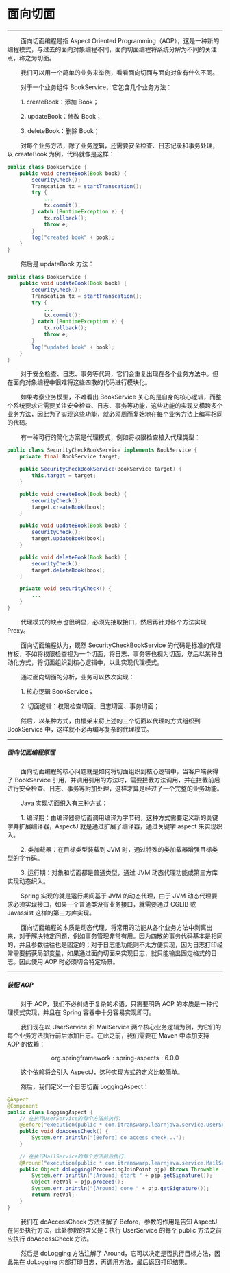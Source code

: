 # 面向切面

---

        面向切面编程是指 Aspect Oriented Programming（AOP），这是一种新的编程模式，与过去的面向对象编程不同，面向切面编程将系统分解为不同的关注点，称之为切面。

        我们可以用一个简单的业务来举例，看看面向切面与面向对象有什么不同。

        对于一个业务组件 BookService，它包含几个业务方法：

        1. createBook：添加 Book；

        2. updateBook：修改 Book；

        3. deleteBook：删除 Book；

        对每个业务方法，除了业务逻辑，还需要安全检查、日志记录和事务处理，以 createBook 为例，代码就像是这样：

```java
public class BookService {
    public void createBook(Book book) {
        securityCheck();
        Transcation tx = startTranscation();
        try {
            ...
            tx.commit();
        } catch (RuntimeException e) {
            tx.rollback();
            throw e;
        }
        log("created book" + book);
    }
}
```

        然后是 updateBook 方法：

```java
public class BookService {
    public void updateBook(Book book) {
        securityCheck();
        Transcation tx = startTranscation();
        try {
            ...
            tx.commit();
        } catch (RuntimeException e) {
            tx.rollback();
            throw e;
        }
        log("updated book" + book);
    }
}
```

        对于安全检查、日志、事务等代码，它们会重复出现在各个业务方法中。但在面向对象编程中很难将这些四散的代码进行模块化。

        如果考察业务模型，不难看出 BookService 关心的是自身的核心逻辑，而整个系统要求它需要关注安全检查、日志、事务等功能，这些功能的实现又横跨多个业务方法，因此为了实现这些功能，就必须周而复始地在每个业务方法上编写相同的代码。

        有一种可行的简化方案是代理模式，例如将权限检查植入代理类型：

```java
public class SecurityCheckBookService implements BookService {
    private final BookService target;

    public SecurityCheckBookService(BookService target) {
        this.target = target;
    }

    public void createBook(Book book) {
        securityCheck();
        target.createBook(book);
    }

    public void updateBook(Book book) {
        securityCheck();
        target.updateBook(book);
    }

    public void deleteBook(Book book) {
        securityCheck();
        target.deleteBook(book);
    }

    private void securityCheck() {
        ...
    }
}
```

        代理模式的缺点也很明显，必须先抽取接口，然后再针对各个方法实现 Proxy。

        面向切面编程认为，既然 SecurityCheckBookService 的代码是标准的代理样板，不如将权限检查视为一个切面，将日志、事务等也视为切面，然后以某种自动化方式，将切面组织到核心逻辑中，以此实现代理模式。

        通过面向切面的分析，业务可以依次实现：

        1. 核心逻辑 BookService；

        2. 切面逻辑：权限检查切面、日志切面、事务切面；

        然后，以某种方式，由框架来将上述的三个切面以代理的方式组织到 BookService 中，这样就不必再编写复杂的代理模式。

---

##### 面向切面编程原理

        面向切面编程的核心问题就是如何将切面组织到核心逻辑中，当客户端获得了 BookService 引用，并调用引用的方法时，需要拦截方法调用，并在拦截前后进行安全检查、日志、事务等附加处理，这样才算是经过了一个完整的业务功能。

        Java 实现切面织入有三种方式：

        1. 编译期：由编译器将切面调用编译为字节码，这种方式需要定义新的关键字并扩展编译器，AspectJ 就是通过扩展了编译器，通过关键字 aspect 来实现织入。

        2. 类加载器：在目标类型装载到 JVM 时，通过特殊的类加载器增强目标类型的字节码。

        3. 运行期：对象和切面都是普通类型，通过 JVM 动态代理功能或第三方库实现动态织入。

        Spring 实现的就是运行期间基于 JVM 的动态代理，由于 JVM 动态代理要求必须实现接口，如果一个普通类没有业务接口，就需要通过 CGLIB 或 Javassist 这样的第三方库实现。

        面向切面编程的本质是动态代理，将常用的功能从各个业务方法中剥离出来，对于解决特定问题，例如事务管理非常有用。因为四散的事务代码基本是相同的，并且参数往往也是固定的；对于日志能功能则不太方便实现，因为日志打印经常需要捕获局部变量，如果通过面向切面来实现日志，就只能输出固定格式的日志。因此使用 AOP 时必须切合特定场景。

---

##### 装配 AOP

        对于 AOP，我们不必纠结于复杂的术语，只需要明确 AOP 的本质是一种代理模式实现，并且在 Spring 容器中十分容易实现即可。

        我们现在以 UserService 和 MailService 两个核心业务逻辑为例，为它们的每个业务方法执行前后添加日志。在此之前，我们需要在 Maven 中添加支持 AOP 的依赖：

$$
\text{org.springframework}:\text{spring-aspects}:\text{6.0.0}
$$

        这个依赖将会引入 AspectJ，这种实现方式的定义比较简单。

        然后，我们定义一个日志切面 LoggingAspect：

```java
@Aspect
@Component
public class LoggingAspect {
    // 在执行UserService的每个方法前执行:
    @Before("execution(public * com.itranswarp.learnjava.service.UserService.*(..))")
    public void doAccessCheck() {
        System.err.println("[Before] do access check...");
    }

    // 在执行MailService的每个方法前后执行:
    @Around("execution(public * com.itranswarp.learnjava.service.MailService.*(..))")
    public Object doLogging(ProceedingJoinPoint pjp) throws Throwable {
        System.err.println("[Around] start " + pjp.getSignature());
        Object retVal = pjp.proceed();
        System.err.println("[Around] done " + pjp.getSignature());
        return retVal;
    }
}
```

        我们在 doAccessCheck 方法注解了 Before，参数的作用是告知 AspectJ 在何处执行方法，此处参数的含义是：执行 UserService 的每个 public 方法之前应执行 doAccessCheck 方法。

        然后是 doLogging 方法注解了 Around，它可以决定是否执行目标方法，因此先在 doLogging 内部打印日志，再调用方法，最后返回打印结果。

        


